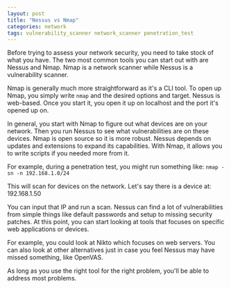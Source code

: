 ```yaml
---
layout: post
title: "Nessus vs Nmap"
categories: network
tags: vulnerability_scanner network_scanner penetration_test 
---
```


Before trying to assess your network security, you need to take stock of what you have. The two most common tools you can start out with are Nessus and Nmap. Nmap is a network scanner while Nessus is a vulnerability scanner.

Nmap is generally much more straightforward as it's a CLI tool. To open up Nmap, you simply write `nmap` and the desired options and target. Nessus is web-based. Once you start it, you open it up on localhost and the port it's opened up on.

In general, you start with Nmap to figure out what devices are on your network. Then you run Nessus to see what vulnerabilities are on these devices. Nmap is open source so it is more robust. Nessus depends on updates and extensions to expand its capabilities. With Nmap, it allows you to write scripts if you needed more from it.

For example, during a penetration test, you might run something like: `nmap -sn -n 192.168.1.0/24`

This will scan for devices on the network. Let's say there is a device at: 192.168.1.50

You can input that IP and run a scan. Nessus can find a lot of vulnerabilities from simple things like default passwords and setup to missing security patches. At this point, you can start looking at tools that focuses on specific web applications or devices. 

For example, you could look at Nikto which focuses on web servers. You can also look at other alternatives just in case you feel Nessus may have missed something, like OpenVAS. 

As long as you use the right tool for the right problem, you'll be able to address most problems.

